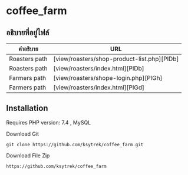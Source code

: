 <h1 class="code-line" data-line-start=0 data-line-end=1 ><a id="coffee_farm_0"></a>coffee_farm</h1>
<h2 class="code-line" data-line-start=2 data-line-end=3 ><a id="_2"></a>อธิบายที่อยู่ไฟล์</h2>
<table class="table table-striped table-bordered">
<thead>
<tr>
<th>คำอธิบาย</th>
<th>URL</th>
</tr>
</thead>
<tbody>
<tr>
<td>Roasters path</td>
<td>[view/roasters/shop-product-list.php][PlDb]</td>
</tr>
<tr>
<td>Roasters path</td>
<td>[view/roasters/index.html][PlDb]</td>
</tr>
<tr>
<td>Farmers path</td>
<td>[view/roasters/shope-login.php][PlGh]</td>
</tr>
<tr>
<td>Farmers path</td>
<td>[view/roasters/index.html][PlGd]</td>
</tr>
</tbody>
</table>
<h2 class="code-line" data-line-start=11 data-line-end=12 ><a id="Installation_11"></a>Installation</h2>
<p class="has-line-data" data-line-start="13" data-line-end="14">Requires PHP version: 7.4 , MySQL</p>
<p class="has-line-data" data-line-start="15" data-line-end="16">Download Git</p>
<pre><code class="has-line-data" data-line-start="17" data-line-end="19" class="language-sh">git <span class="hljs-built_in">clone</span> https://github.com/ksytrek/coffee_farm.git
</code></pre>
<p class="has-line-data" data-line-start="19" data-line-end="20">Download File Zip</p>
<pre><code class="has-line-data" data-line-start="21" data-line-end="23" class="language-sh">https://github.com/ksytrek/coffee_farm
</code></pre>
